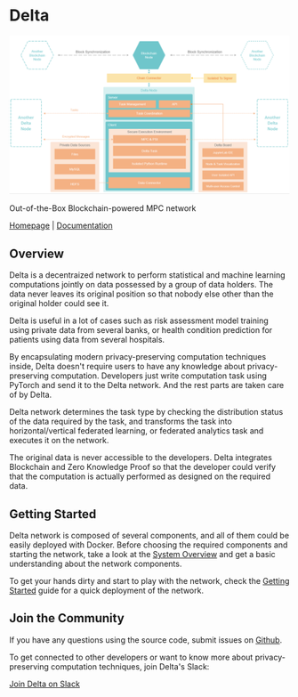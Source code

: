 # Delta

![Delta Architecture](./assets/arch.png)

Out-of-the-Box Blockchain-powered MPC network

[Homepage](https://deltampc.com) | [Documentation](https://docs.deltampc.com/v/en)

## Overview

Delta is a decentraized network to perform statistical and machine learning computations jointly on data possessed by a group of data holders. The data never leaves its original position so that nobody else other than the original holder could see it.

Delta is useful in a lot of cases such as risk assessment model training using private data from several banks, or health condition prediction for patients using data from several hospitals.

By encapsulating modern privacy-preserving computation techniques inside, Delta doesn't require users to have any knowledge about privacy-preserving computation. Developers just write computation task using PyTorch and send it to the Delta network. And the rest parts are taken care of by Delta.

Delta network determines the task type by checking the distribution status of the data required by the task, and transforms the task into horizontal/vertical federated learning, or federated analytics task and executes it on the network.

The original data is never accessible to the developers. Delta integrates Blockchain and Zero Knowledge Proof so that the developer could verify that the computation is actually performed as designed on the required data.

## Getting Started

Delta network is composed of several components, and all of them could be easily deployed with Docker. Before choosing the required components and starting the network, take a look at the [System Overview](https://docs.deltampc.com/v/en/system-overview) and get a basic understanding about the network components.

To get your hands dirty and start to play with the network, check the [Getting Started](https://docs.deltampc.com/v/en/getting-started) guide for a quick deployment of the network.

## Join the Community

If you have any questions using the source code, submit issues on [Github](https://github.com/delta-mpc).

To get connected to other developers or want to know more about privacy-preserving computation techniques, join Delta's Slack:

[Join Delta on Slack](https://join.slack.com/t/delta-mpc/shared\_invite/zt-uaqm185x-52oCXcxoYvRlFwEoMUC8Tw)


